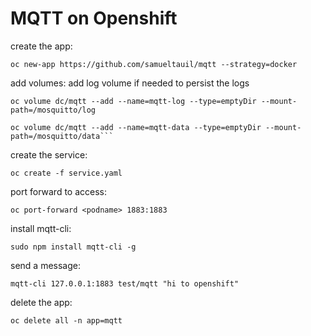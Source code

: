 MQTT on Openshift
====

create the app:
```
oc new-app https://github.com/samueltauil/mqtt --strategy=docker
```

add volumes:
add log volume if needed to persist the logs
```
oc volume dc/mqtt --add --name=mqtt-log --type=emptyDir --mount-path=/mosquitto/log
```
```
oc volume dc/mqtt --add --name=mqtt-data --type=emptyDir --mount-path=/mosquitto/data```
```

create the service:
```
oc create -f service.yaml
```

port forward to access:
```
oc port-forward <podname> 1883:1883
```

install mqtt-cli:
```
sudo npm install mqtt-cli -g
```
send a message:
```
mqtt-cli 127.0.0.1:1883 test/mqtt "hi to openshift"
```

delete the app:
```
oc delete all -n app=mqtt
```
